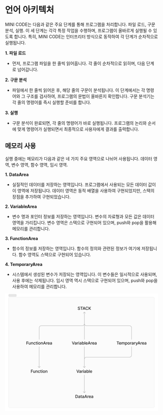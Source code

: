 # 언어 아키텍처
MINI CODE는 다음과 같은 주요 단계를 통해 프로그램을 처리합니다.
파일 로드, 구문 분석, 실행. 이 세 단계는 각각 특정 작업을 수행하며,
프로그램이 올바르게 실행될 수 있도록 합니다. 특히, MINI CODE는 인터프리터 방식으로 동작하여 각 단계가 순차적으로 실행됩니다.

**1. 파일 로드**
- 먼저, 프로그램 파일을 한 줄씩 읽어옵니다. 각 줄이 순차적으로 읽히며, 다음 단계로 넘어갑니다.

**2. 구문 분석**
- 파일에서 한 줄씩 읽어온 후, 해당 줄의 구문이 분석됩니다. 이 단계에서는 각 명령어와 그 구조를 검사하여, 프로그램의 문법이 올바른지 확인합니다. 구문 분석기는 각 줄의 명령어를 즉시 실행할 준비를 합니다.

**3. 실행**
- 구문 분석이 완료되면, 각 줄의 명령어가 바로 실행됩니다. 프로그램의 논리와 순서에 맞게 명령어가 실행되면서 최종적으로 사용자에게 결과를 출력합니다.



## 메모리 사용
실행 중에는 메모리가 다음과 같은 네 가지 주요 영역으로 나뉘어 사용됩니다.
데이터 영역, 변수 영역, 함수 영역, 임시 영역.

**1. DataArea**
- 실질적인 데이터를 저장하는 영역입니다. 프로그램에서 사용되는 모든 데이터 값이 이 영역에 저장됩니다. 데이터 영역은 동적 배열을 사용하여 구현되었지만, 스택의 장점을 추가하여 구현되었습니다.

**2. VariableArea**
- 변수 명과 포인터 정보를 저장하는 영역입니다. 변수의 자료형과 모든 값은 데이터 영역을 가리킵니다. 변수 영역은 스택으로 구현되어 있으며, push와 pop을 활용해 메모리를 관리합니다.

**3. FunctionArea**
- 함수의 정보를 저장하는 영역입니다. 함수의 정의와 관련된 정보가 여기에 저장됩니다. 함수 영역도 스택으로 구현되어 있습니다.

**4. TemporaryArea**
- 시스템에서 생성된 변수가 저장되는 영역입니다. 이 변수들은 일시적으로 사용되며, 사용 후에는 삭제됩니다. 임시 영역 역시 스택으로 구현되어 있으며, push와 pop을 사용하여 메모리를 관리합니다.

![img](architecture.png)